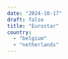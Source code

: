 ```yaml
---
date: "2024-10-17"
draft: false
title: "Eurostar"
country:
  - "belgium"
  - "netherlands"
---
```

